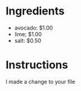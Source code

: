 # Ingredients
- avocado: $1.00
- lime;    $1.00
- salt:    $0.50
# Instructions
I made a change to your file
